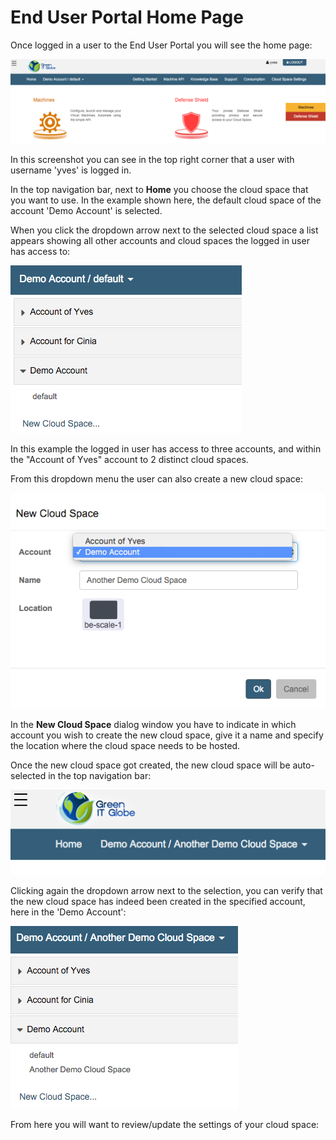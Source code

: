 # End User Portal Home Page

Once logged in a user to the End User Portal you will see the home page:

![](Home.png)

In this screenshot you can see in the top right corner that a user with username 'yves' is logged in.

In the top navigation bar, next to **Home** you choose the cloud space that you want to use. In the example shown here, the default cloud space of the account 'Demo Account' is selected.

When you click the dropdown arrow next to the selected cloud space a list appears showing all other accounts and cloud spaces the logged in user has access to:

![](CloudSpaces.png)

In this example the logged in user has access to three accounts, and within the "Account of Yves" account to 2 distinct cloud spaces.

From this dropdown menu the user can also create a new cloud space:

![](NewCloudSpace.png)

In the **New Cloud Space** dialog window you have to indicate in which account you wish to create the new cloud space, give it a name and specify the location where the cloud space needs to be hosted.

Once the new cloud space got created, the new cloud space will be auto-selected in the top navigation bar:

![](NewCloudSpaceSelected.png)

Clicking again the dropdown arrow next to the selection, you can verify that the new cloud space has indeed been created in the specified account, here in the 'Demo Account':

![](MoreCloudSpaces.png)

From here you will want to review/update the settings of your cloud space: [](../CloudSpaceSettings/CloudspaceSettings.md)
